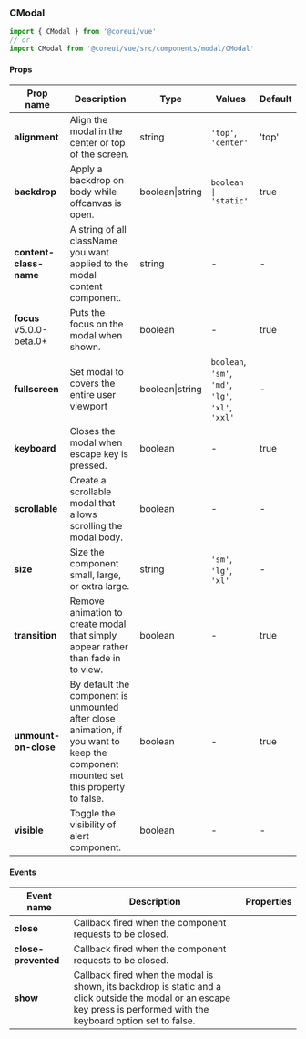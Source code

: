 ### CModal

```jsx
import { CModal } from '@coreui/vue'
// or
import CModal from '@coreui/vue/src/components/modal/CModal'
```

#### Props

| Prop name                                                        | Description                                                                                                                        | Type            | Values                                             | Default |
| ---------------------------------------------------------------- | ---------------------------------------------------------------------------------------------------------------------------------- | --------------- | -------------------------------------------------- | ------- |
| **alignment**                                                    | Align the modal in the center or top of the screen.                                                                                | string          | `'top'`, `'center'`                                | 'top'   |
| **backdrop**                                                     | Apply a backdrop on body while offcanvas is open.                                                                                  | boolean\|string | `boolean \| 'static'`                              | true    |
| **content-class-name**                                           | A string of all className you want applied to the modal content component.                                                         | string          | -                                                  | -       |
| **focus** <br><div class="badge bg-primary">v5.0.0-beta.0+</div> | Puts the focus on the modal when shown.                                                                                            | boolean         | -                                                  | true    |
| **fullscreen**                                                   | Set modal to covers the entire user viewport                                                                                       | boolean\|string | `boolean`, `'sm'`, `'md'`, `'lg'`, `'xl'`, `'xxl'` | -       |
| **keyboard**                                                     | Closes the modal when escape key is pressed.                                                                                       | boolean         | -                                                  | true    |
| **scrollable**                                                   | Create a scrollable modal that allows scrolling the modal body.                                                                    | boolean         | -                                                  | -       |
| **size**                                                         | Size the component small, large, or extra large.                                                                                   | string          | `'sm'`, `'lg'`, `'xl'`                             | -       |
| **transition**                                                   | Remove animation to create modal that simply appear rather than fade in to view.                                                   | boolean         | -                                                  | true    |
| **unmount-on-close**                                             | By default the component is unmounted after close animation, if you want to keep the component mounted set this property to false. | boolean         | -                                                  | true    |
| **visible**                                                      | Toggle the visibility of alert component.                                                                                          | boolean         | -                                                  | -       |

#### Events

| Event name          | Description                                                                                                                                                             | Properties |
| ------------------- | ----------------------------------------------------------------------------------------------------------------------------------------------------------------------- | ---------- |
| **close**           | Callback fired when the component requests to be closed.                                                                                                                |
| **close-prevented** | Callback fired when the component requests to be closed.                                                                                                                |
| **show**            | Callback fired when the modal is shown, its backdrop is static and a click outside the modal or an escape key press is performed with the keyboard option set to false. |
